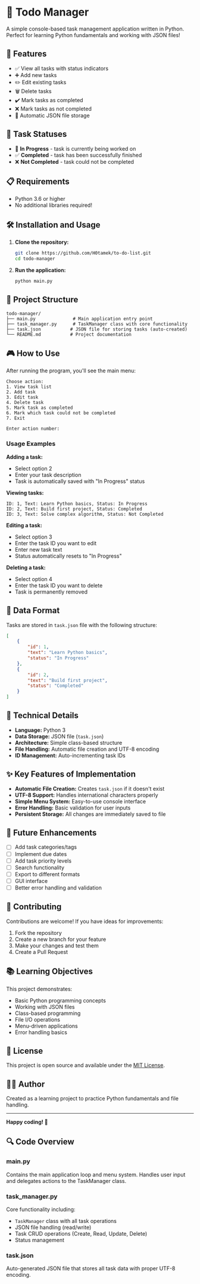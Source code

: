 # 📝 Todo Manager

A simple console-based task management application written in Python. Perfect for learning Python fundamentals and working with JSON files!

## 🚀 Features

- ✅ View all tasks with status indicators
- ➕ Add new tasks
- ✏️ Edit existing tasks
- 🗑️ Delete tasks
- ✔️ Mark tasks as completed
- ❌ Mark tasks as not completed
- 💾 Automatic JSON file storage

## 🎯 Task Statuses

- 🔄 **In Progress** - task is currently being worked on
- ✅ **Completed** - task has been successfully finished
- ❌ **Not Completed** - task could not be completed

## 📋 Requirements

- Python 3.6 or higher
- No additional libraries required!

## 🛠️ Installation and Usage

1. **Clone the repository:**
   ```bash
   git clone https://github.com/H0tamek/to-do-list.git
   cd todo-manager
   ```

2. **Run the application:**
   ```bash
   python main.py
   ```

## 📁 Project Structure

```
todo-manager/
├── main.py              # Main application entry point
├── task_manager.py      # TaskManager class with core functionality
├── task.json           # JSON file for storing tasks (auto-created)
└── README.md           # Project documentation
```

## 🎮 How to Use

After running the program, you'll see the main menu:

```
Choose action:
1. View task list
2. Add task
3. Edit task
4. Delete task
5. Mark task as completed
6. Mark which task could not be completed
7. Exit

Enter action number:
```

### Usage Examples

**Adding a task:**
- Select option 2
- Enter your task description
- Task is automatically saved with "In Progress" status

**Viewing tasks:**
```
ID: 1, Text: Learn Python basics, Status: In Progress
ID: 2, Text: Build first project, Status: Completed
ID: 3, Text: Solve complex algorithm, Status: Not Completed
```

**Editing a task:**
- Select option 3
- Enter the task ID you want to edit
- Enter new task text
- Status automatically resets to "In Progress"

**Deleting a task:**
- Select option 4
- Enter the task ID you want to delete
- Task is permanently removed

## 💾 Data Format

Tasks are stored in `task.json` file with the following structure:

```json
[
    {
        "id": 1,
        "text": "Learn Python basics",
        "status": "In Progress"
    },
    {
        "id": 2,
        "text": "Build first project",
        "status": "Completed"
    }
]
```

## 🔧 Technical Details

- **Language:** Python 3
- **Data Storage:** JSON file (`task.json`)
- **Architecture:** Simple class-based structure
- **File Handling:** Automatic file creation and UTF-8 encoding
- **ID Management:** Auto-incrementing task IDs

## ✨ Key Features of Implementation

- **Automatic File Creation:** Creates `task.json` if it doesn't exist
- **UTF-8 Support:** Handles international characters properly
- **Simple Menu System:** Easy-to-use console interface
- **Error Handling:** Basic validation for user inputs
- **Persistent Storage:** All changes are immediately saved to file

## 🚀 Future Enhancements

- [ ] Add task categories/tags
- [ ] Implement due dates
- [ ] Add task priority levels
- [ ] Search functionality
- [ ] Export to different formats
- [ ] GUI interface
- [ ] Better error handling and validation

## 🤝 Contributing

Contributions are welcome! If you have ideas for improvements:

1. Fork the repository
2. Create a new branch for your feature
3. Make your changes and test them
4. Create a Pull Request

## 📚 Learning Objectives

This project demonstrates:
- Basic Python programming concepts
- Working with JSON files
- Class-based programming
- File I/O operations
- Menu-driven applications
- Error handling basics

## 📝 License

This project is open source and available under the [MIT License](LICENSE).

## 👨‍💻 Author

Created as a learning project to practice Python fundamentals and file handling.

---

**Happy coding! 🎉**

## 🔍 Code Overview

### main.py
Contains the main application loop and menu system. Handles user input and delegates actions to the TaskManager class.

### task_manager.py
Core functionality including:
- `TaskManager` class with all task operations
- JSON file handling (read/write)
- Task CRUD operations (Create, Read, Update, Delete)
- Status management

### task.json
Auto-generated JSON file that stores all task data with proper UTF-8 encoding.